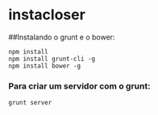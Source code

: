 instacloser
===========

##Instalando o grunt e o bower:

```shell
npm install
npm install grunt-cli -g
npm install bower -g
```

### Para criar um servidor com o grunt:

```shell
grunt server
```